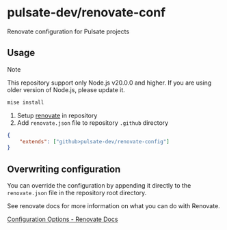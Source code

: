 # pulsate-dev/renovate-conf

Renovate configuration for Pulsate projects

## Usage

> [!NOTE]
>
> This repository support only Node.js v20.0.0 and higher.
> If you are using older version of Node.js, please update it.
>
> ```sh
> mise install
> ```

1. Setup [renovate](https://github.com/apps/renovate) in repository
2. Add `renovate.json` file to repository `.github` directory

```json
{
    "extends": ["github>pulsate-dev/renovate-config"]
}
```

## Overwriting configuration

You can override the configuration by appending it directly to the `renovate.json` file in the repository root directory.

See renovate docs for more information on what you can do with Renovate.

[Configuration Options - Renovate Docs](https://docs.renovatebot.com/configuration-options/)
